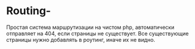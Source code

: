 # Routing-

Простая система маршрутизации на чистом php, автоматически отправляет на 404, если страницы не существует.
Все существующие страницы нужно добавлять в роутинг, иначе их не видно. 
